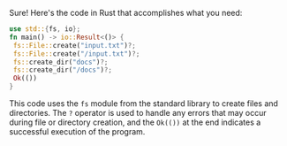 Sure! Here's the code in Rust that accomplishes what you need:
```rust
use std::{fs, io};
fn main() -> io::Result<()> {
 fs::File::create("input.txt")?;
 fs::File::create("/input.txt")?;
 fs::create_dir("docs")?;
 fs::create_dir("/docs")?;
 Ok(())
}
```
This code uses the `fs` module from the standard library to create files and directories. The `?` operator is used to handle any errors that may occur during file or directory creation, and the `Ok(())` at the end indicates a successful execution of the program.

